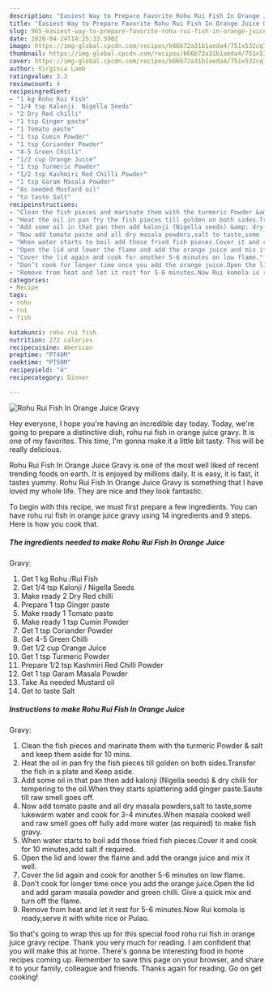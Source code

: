 ```yaml
---
description: "Easiest Way to Prepare Favorite Rohu Rui Fish In Orange Juice Gravy"
title: "Easiest Way to Prepare Favorite Rohu Rui Fish In Orange Juice Gravy"
slug: 965-easiest-way-to-prepare-favorite-rohu-rui-fish-in-orange-juice-gravy
date: 2020-04-24T14:25:33.590Z
image: https://img-global.cpcdn.com/recipes/b66b72a31b1aeda4/751x532cq70/rohu-rui-fish-in-orange-juice-gravy-recipe-main-photo.jpg
thumbnail: https://img-global.cpcdn.com/recipes/b66b72a31b1aeda4/751x532cq70/rohu-rui-fish-in-orange-juice-gravy-recipe-main-photo.jpg
cover: https://img-global.cpcdn.com/recipes/b66b72a31b1aeda4/751x532cq70/rohu-rui-fish-in-orange-juice-gravy-recipe-main-photo.jpg
author: Virginia Lamb
ratingvalue: 3.3
reviewcount: 4
recipeingredient:
- "1 kg Rohu Rui Fish"
- "1/4 tsp Kalonji  Nigella Seeds"
- "2 Dry Red chilli"
- "1 tsp Ginger paste"
- "1 Tomato paste"
- "1 tsp Cumin Powder"
- "1 tsp Coriander Powder"
- "4-5 Green Chilli"
- "1/2 cup Orange Juice"
- "1 tsp Turmeric Powder"
- "1/2 tsp Kashmiri Red Chilli Powder"
- "1 tsp Garam Masala Powder"
- "As needed Mustard oil"
- "to taste Salt"
recipeinstructions:
- "Clean the fish pieces and marinate them with the turmeric Powder &amp; salt and keep them aside for 10 mins."
- "Heat the oil in pan fry the fish pieces till golden on both sides.Transfer the fish in a plate and Keep aside."
- "Add some oil in that pan then add kalonji (Nigella seeds) &amp; dry chilli for tempering to the oil.When they starts splattering add ginger paste.Saute till raw smell goes off."
- "Now add tomato paste and all dry masala powders,salt to taste,some lukewarm water and cook for 3-4 minutes.When masala cooked well and raw smell goes off fully add more water (as required) to make fish gravy."
- "When water starts to boil add those fried fish pieces.Cover it and cook for 10 minutes,add salt if required."
- "Open the lid and lower the flame and add the orange juice and mix it well."
- "Cover the lid again and cook for another 5-6 minutes on low flame."
- "Don’t cook for longer time once you add the orange juice.Open the lid and add garam masala powder and green chilli. Give a quick mix and turn off the flame."
- "Remove from heat and let it rest for 5-6 minutes.Now Rui komola is ready,serve it with white rice or Pulao."
categories:
- Recipe
tags:
- rohu
- rui
- fish

katakunci: rohu rui fish 
nutrition: 272 calories
recipecuisine: American
preptime: "PT40M"
cooktime: "PT50M"
recipeyield: "4"
recipecategory: Dinner

---
```



![Rohu Rui Fish In Orange Juice
Gravy](https://img-global.cpcdn.com/recipes/b66b72a31b1aeda4/751x532cq70/rohu-rui-fish-in-orange-juice-gravy-recipe-main-photo.jpg)

Hey everyone, I hope you're having an incredible day today. Today, we're going to prepare a distinctive dish, rohu rui fish in orange juice
gravy. It is one of my favorites. This time, I'm gonna make it a little bit tasty. This will be really delicious.

Rohu Rui Fish In Orange Juice
Gravy is one of the most well liked of recent trending foods on earth. It is enjoyed by millions daily. It is easy, it is fast, it tastes yummy. Rohu Rui Fish In Orange Juice
Gravy is something that I have loved my whole life. They are nice and they look fantastic.




To begin with this recipe, we must first prepare a few ingredients. You can have rohu rui fish in orange juice
gravy using 14 ingredients and 9 steps. Here is how you cook that.

<!--inarticleads1-->

##### The ingredients needed to make Rohu Rui Fish In Orange Juice
Gravy:

1. Get 1 kg Rohu /Rui Fish
1. Get 1/4 tsp Kalonji / Nigella Seeds
1. Make ready 2 Dry Red chilli
1. Prepare 1 tsp Ginger paste
1. Make ready 1 Tomato paste
1. Make ready 1 tsp Cumin Powder
1. Get 1 tsp Coriander Powder
1. Get 4-5 Green Chilli
1. Get 1/2 cup Orange Juice
1. Get 1 tsp Turmeric Powder
1. Prepare 1/2 tsp Kashmiri Red Chilli Powder
1. Get 1 tsp Garam Masala Powder
1. Take As needed Mustard oil
1. Get to taste Salt




<!--inarticleads2-->

##### Instructions to make Rohu Rui Fish In Orange Juice
Gravy:

1. Clean the fish pieces and marinate them with the turmeric Powder &amp; salt and keep them aside for 10 mins.
1. Heat the oil in pan fry the fish pieces till golden on both sides.Transfer the fish in a plate and Keep aside.
1. Add some oil in that pan then add kalonji (Nigella seeds) &amp; dry chilli for tempering to the oil.When they starts splattering add ginger paste.Saute till raw smell goes off.
1. Now add tomato paste and all dry masala powders,salt to taste,some lukewarm water and cook for 3-4 minutes.When masala cooked well and raw smell goes off fully add more water (as required) to make fish gravy.
1. When water starts to boil add those fried fish pieces.Cover it and cook for 10 minutes,add salt if required.
1. Open the lid and lower the flame and add the orange juice and mix it well.
1. Cover the lid again and cook for another 5-6 minutes on low flame.
1. Don’t cook for longer time once you add the orange juice.Open the lid and add garam masala powder and green chilli. Give a quick mix and turn off the flame.
1. Remove from heat and let it rest for 5-6 minutes.Now Rui komola is ready,serve it with white rice or Pulao.




So that's going to wrap this up for this special food rohu rui fish in orange juice
gravy recipe. Thank you very much for reading. I am confident that you will make this at home. There's gonna be interesting food in home recipes coming up. Remember to save this page on your browser, and share it to your family, colleague and friends. Thanks again for reading. Go on get cooking!
